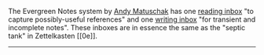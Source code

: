 The Evergreen Notes system by [Andy Matuschak][] has one [reading inbox][] "to capture possibly-useful references"
and one [writing inbox][] "for transient and incomplete notes".
These inboxes are in essence the same as the "septic tank" in Zettelkasten [[0e]].

---

[Andy Matuschak]: https://andymatuschak.org
[reading inbox]: https://notes.andymatuschak.org/zDXBGEWk7msyonQ2Ngnrf8h
[writing inbox]: https://notes.andymatuschak.org/zUP4GuzPF33dWkZPiu9N6V5